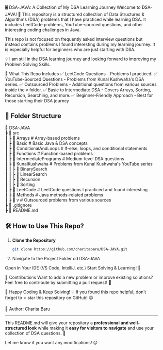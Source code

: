 🖥️ DSA-JAVA: A Collection of My DSA Learning Journey
Welcome to DSA-JAVA! 🚀 This repository is a structured collection of Data Structures & Algorithms (DSA) problems that I have practiced while learning DSA. 
It includes LeetCode problems, YouTube-sourced questions, and other interesting coding challenges in Java.

This repo is not focused on frequently asked interview questions but instead contains problems I found interesting during my learning journey.
It is especially helpful for beginners who are just starting with DSA.

💡 I am still in the DSA learning journey and looking forward to improving my Problem Solving Skills.

📌 What This Repo Includes
✅ LeetCode Questions - Problems I practiced.
✅ YouTube-Sourced Questions - Problems from Kunal Kushwaha's DSA series.
✅ Outsourced Problems - Additional questions from various sources inside the v folder.
✅ Basic to Intermediate DSA - Covers Arrays, Sorting, Recursion, Searching, and more.
✅ Beginner-Friendly Approach - Best for those starting their DSA journey

## 📂 Folder Structure

📁 DSA-JAVA  
 ┣ 📂 src  
 ┃ ┣ 📂 Arrays                 # Array-based problems  
 ┃ ┣ 📂 Basic                  # Basic Java & DSA concepts  
 ┃ ┣ 📂 ConditionalAndLoops     # If-else, loops, and conditional statements  
 ┃ ┣ 📂 Functions              # Function-based problems  
 ┃ ┣ 📂 IntermediatePrograms    # Medium-level DSA questions  
 ┃ ┣ 📂 KunalKushwaha          # Problems from Kunal Kushwaha's YouTube series  
 ┃ ┃ ┣ 📂 BinarySearch  
 ┃ ┃ ┣ 📂 LinearSearch  
 ┃ ┃ ┣ 📂 Recursion  
 ┃ ┃ ┣ 📂 Sorting  
 ┃ ┣ 📂 LeetCode               # LeetCode questions I practiced and found interesting  
 ┃ ┣ 📂 Methods                # Java methods-related problems  
 ┃ ┣ 📂 v                      # Outsourced problems from various sources  
 ┣ 📄 .gitignore  
 ┣ 📄 README.md  


 
## 🛠 How to Use This Repo?  
1. **Clone the Repository**  
   ```sh
   git clone https://github.com/charitabaru/DSA-JAVA.git
2. Navigate to the Project Folder
cd DSA-JAVA

Open in Your IDE (VS Code, IntelliJ, etc.)
Start Solving & Learning! 🚀

🙌 Contributions
Want to add a new problem or improve existing solutions? Feel free to contribute by submitting a pull request! 🎉

🌟 Happy Coding & Keep Solving! 💡
If you found this repo helpful, don’t forget to ⭐ star this repository on GitHub! 😊

📌 Author: Charita Baru


---

This README.md will give your repository a **professional and well-structured look** while making it **easy for visitors to navigate** and use your collection of DSA questions. 🚀  

Let me know if you want any modifications! 😊


